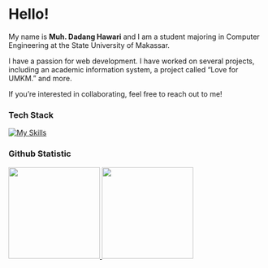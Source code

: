 # Hello!

My name is **Muh. Dadang Hawari** and I am a student majoring in Computer Engineering at the State University of Makassar.

I have a passion for web development. I have worked on several projects, including an academic information system, a project called “Love for UMKM.” and more.

If you’re interested in collaborating, feel free to reach out to me!
 
### Tech Stack
[![My Skills](https://skillicons.dev/icons?i=js,html,css,figma,java,php,mysql,bootstrap,python,cpp,firebase,androidstudio)](https://skillicons.dev)


### Github Statistic
<p align="left">
<a href="https://github.com/dadang-hawari">
  <img height="180em" src="https://github-readme-stats-eight-theta.vercel.app/api?username=dadang-hawari&show_icons=true&theme=algolia&include_all_commits=true&count_private=true"/>
  <img height="180em" src="https://github-readme-stats-eight-theta.vercel.app/api/top-langs/?username=dadang-hawari&layout=compact&langs_count=8&theme=algolia"/>
</a>
</p>


